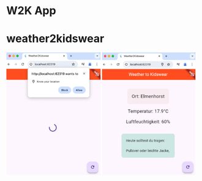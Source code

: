 # W2K App

# weather2kidswear

<img  src="assets/images/geolocate.png"  alt="Geolocation"  height="320">       <img  src="assets/images/home.png"  alt="Home Screen"  height="320"> 